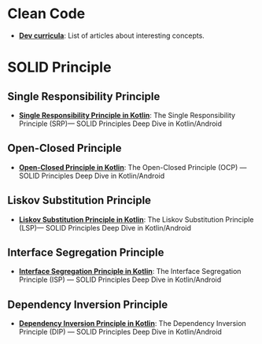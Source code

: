 # Clean Code
* **[Dev curricula](https://herbertograca.com/dev-theory-articles-listing/)**: List of articles about interesting concepts.

# SOLID Principle
## Single Responsibility Principle
* **[Single Responsibility Principle in Kotlin](https://itnext.io/the-single-responsibility-principle-srp-in-kotlin-deep-dive-34f478064848)**: The Single Responsibility Principle (SRP)— SOLID Principles Deep Dive in Kotlin/Android
## Open-Closed Principle
* **[Open-Closed Principle in Kotlin](https://itnext.io/the-open-closed-principle-ocp-in-kotlin-deep-dive-86529ff24a74)**: The Open-Closed Principle (OCP) — SOLID Principles Deep Dive in Kotlin/Android
## Liskov Substitution Principle
* **[Liskov Substitution Principle in Kotlin](https://itnext.io/the-liskov-substitution-principle-lsp-in-kotlin-deep-dive-66b63d4ee244)**: The Liskov Substitution Principle (LSP)— SOLID Principles Deep Dive in Kotlin/Android
## Interface Segregation Principle
* **[Interface Segregation Principle in Kotlin](https://itnext.io/the-interface-segregation-principle-isp-solid-principles-deep-dive-in-kotlin-android-a3aed6d310e3)**: The Interface Segregation Principle (ISP) — SOLID Principles Deep Dive in Kotlin/Android
## Dependency Inversion Principle
* **[Dependency Inversion Principle in Kotlin](https://itnext.io/the-dependency-inversion-principle-dip-solid-principles-deep-dive-in-kotlin-android-9b59883e5a7a)**: The Dependency Inversion Principle (DIP) — SOLID Principles Deep Dive in Kotlin/Android

